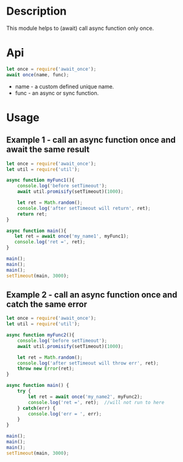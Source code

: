 # Description

This module helps to (await) call async function only once.

# Api

```javascript
let once = require('await_once');
await once(name, func);
```

* name - a custom defined unique name.
* func - an async or sync function.

# Usage

## Example 1 - call an async function once and await the same result

```javascript
let once = require('await_once');
let util = require('util');

async function myFunc1(){
    console.log('before setTimeout');
    await util.promisify(setTimeout)(1000);

    let ret = Math.random();
    console.log('after setTimeout will return', ret);
    return ret;
}

async function main(){
   let ret = await once('my_name1', myFunc1);
   console.log('ret =', ret);
}

main();
main();
main();
setTimeout(main, 3000);
```

## Example 2 - call an async function once and catch the same error

```javascript
let once = require('await_once');
let util = require('util');

async function myFunc2(){
    console.log('before setTimeout');
    await util.promisify(setTimeout)(1000);

    let ret = Math.random();
    console.log('after setTimeout will throw err', ret);
    throw new Error(ret);
}

async function main() {
    try {
        let ret = await once('my_name2', myFunc2);
        console.log('ret =', ret);  //will not run to here
    } catch(err) {
        console.log('err = ', err);
    }
}

main();
main();
main();
setTimeout(main, 3000);
```
